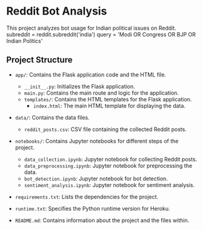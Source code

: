 

# Reddit Bot Analysis

This project analyzes bot usage for Indian political issues on Reddit.
subreddit = reddit.subreddit('india')
query = 'Modi OR Congress OR BJP OR Indian Politics'

## Project Structure

- `app/`: Contains the Flask application code and the HTML file.
  - `__init__.py`: Initializes the Flask application.
  - `main.py`: Contains the main route and logic for the application.
  - `templates/`: Contains the HTML templates for the Flask application.
    - `index.html`: The main HTML template for displaying the data.

- `data/`: Contains the data files.
  - `reddit_posts.csv`: CSV file containing the collected Reddit posts.

- `notebooks/`: Contains Jupyter notebooks for different steps of the project.
  - `data_collection.ipynb`: Jupyter notebook for collecting Reddit posts.
  - `data_preprocessing.ipynb`: Jupyter notebook for preprocessing the data.
  - `bot_detection.ipynb`: Jupyter notebook for bot detection.
  - `sentiment_analysis.ipynb`: Jupyter notebook for sentiment analysis.

- `requirements.txt`: Lists the dependencies for the project.

- `runtime.txt`: Specifies the Python runtime version for Heroku.

- `README.md`: Contains information about the project and the files within.
